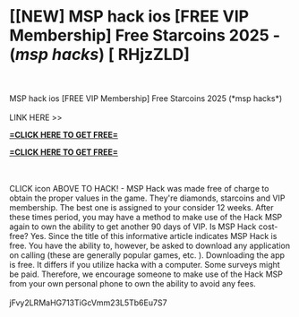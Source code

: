 # [[NEW] MSP hack ios [FREE VIP Membership] Free Starcoins 2025 - (*msp hacks*) [ RHjzZLD]
<br>
<br>MSP hack ios [FREE VIP Membership] Free Starcoins 2025 (*msp hacks*)
<br>
<br>LINK HERE >> 

**[=CLICK HERE TO GET FREE=](https://www.google.com/url?q=https%3A%2F%2Fappbitly.com%2FcHtCd)**


**[=CLICK HERE TO GET FREE=](https://www.google.com/url?q=https%3A%2F%2Fappbitly.com%2FcHtCd)**


<br>
<br>CLICK  icon ABOVE TO HACK! - MSP Hack was made free of charge to obtain the proper values in the game.  They're diamonds, starcoins and VIP membership.  The best one is assigned to your consider 12 weeks.  After these times period, you may have a method to make use of the Hack MSP again to own the ability to get another 90 days of VIP.  Is MSP Hack cost-free? Yes.  Since the title of this informative article indicates MSP Hack is free.  You have the ability to, however, be asked to download any application on calling (these are generally popular games, etc. ).  Downloading the app is free.  It differs if you utilize hacka with a computer.  Some surveys might be paid.  Therefore, we encourage someone to make use of the Hack MSP from your own personal phone to own the ability to avoid any fees. 
<br>
<br>jFvy2LRMaHG713TiGcVmm23L5Tb6Eu7S7
<br>
